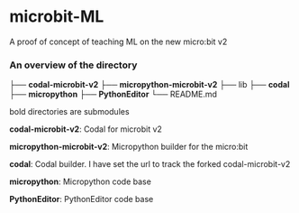 # microbit-ML
A proof of concept of teaching ML on the new micro:bit v2

### An overview of the directory

├── **codal-microbit-v2**
├── **micropython-microbit-v2**
        ├── lib
                ├── **codal**
                ├── **micropython**
├── **PythonEditor**
└── README.md

bold directories are submodules

**codal-microbit-v2**: Codal for microbit v2

**micropython-microbit-v2**: Micropython builder for the micro:bit

**codal**: Codal builder. I have set the url to track the forked codal-microbit-v2

**micropython**: Micropython code base

**PythonEditor**: PythonEditor code base

